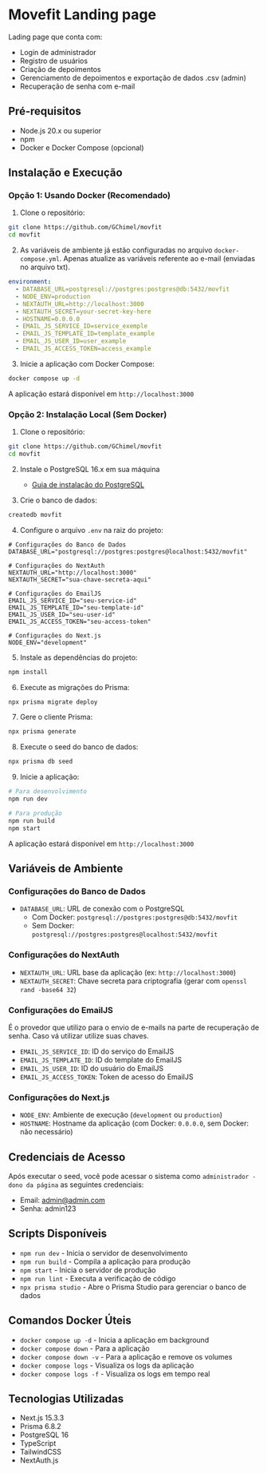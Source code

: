 # Movefit Landing page

Lading page que conta com:

- Login de administrador
- Registro de usuários
- Criação de depoimentos
- Gerenciamento de depoimentos e exportação de dados .csv (admin)
- Recuperação de senha com e-mail

## Pré-requisitos

- Node.js 20.x ou superior
- npm
- Docker e Docker Compose (opcional)

## Instalação e Execução

### Opção 1: Usando Docker (Recomendado)

1. Clone o repositório:

```bash
git clone https://github.com/GChimel/movfit
cd movfit
```

2. As variáveis de ambiente já estão configuradas no arquivo `docker-compose.yml`. Apenas atualize as variáveis referente ao e-mail (enviadas no arquivo txt).

```yaml
environment:
  - DATABASE_URL=postgresql://postgres:postgres@db:5432/movfit
  - NODE_ENV=production
  - NEXTAUTH_URL=http://localhost:3000
  - NEXTAUTH_SECRET=your-secret-key-here
  - HOSTNAME=0.0.0.0
  - EMAIL_JS_SERVICE_ID=service_exemple
  - EMAIL_JS_TEMPLATE_ID=template_example
  - EMAIL_JS_USER_ID=user_example
  - EMAIL_JS_ACCESS_TOKEN=access_example
```

3. Inicie a aplicação com Docker Compose:

```bash
docker compose up -d
```

A aplicação estará disponível em `http://localhost:3000`

### Opção 2: Instalação Local (Sem Docker)

1. Clone o repositório:

```bash
git clone https://github.com/GChimel/movfit
cd movfit
```

2. Instale o PostgreSQL 16.x em sua máquina

   - [Guia de instalação do PostgreSQL](https://www.postgresql.org/download/)

3. Crie o banco de dados:

```bash
createdb movfit
```

4. Configure o arquivo `.env` na raiz do projeto:

```env
# Configurações do Banco de Dados
DATABASE_URL="postgresql://postgres:postgres@localhost:5432/movfit"

# Configurações do NextAuth
NEXTAUTH_URL="http://localhost:3000"
NEXTAUTH_SECRET="sua-chave-secreta-aqui"

# Configurações do EmailJS
EMAIL_JS_SERVICE_ID="seu-service-id"
EMAIL_JS_TEMPLATE_ID="seu-template-id"
EMAIL_JS_USER_ID="seu-user-id"
EMAIL_JS_ACCESS_TOKEN="seu-access-token"

# Configurações do Next.js
NODE_ENV="development"
```

5. Instale as dependências do projeto:

```bash
npm install
```

6. Execute as migrações do Prisma:

```bash
npx prisma migrate deploy
```

7. Gere o cliente Prisma:

```bash
npx prisma generate
```

8. Execute o seed do banco de dados:

```bash
npx prisma db seed
```

9. Inicie a aplicação:

```bash
# Para desenvolvimento
npm run dev

# Para produção
npm run build
npm start
```

A aplicação estará disponível em `http://localhost:3000`

## Variáveis de Ambiente

### Configurações do Banco de Dados

- `DATABASE_URL`: URL de conexão com o PostgreSQL
  - Com Docker: `postgresql://postgres:postgres@db:5432/movfit`
  - Sem Docker: `postgresql://postgres:postgres@localhost:5432/movfit`

### Configurações do NextAuth

- `NEXTAUTH_URL`: URL base da aplicação (ex: `http://localhost:3000`)
- `NEXTAUTH_SECRET`: Chave secreta para criptografia (gerar com `openssl rand -base64 32`)

### Configurações do EmailJS

É o provedor que utilizo para o envio de e-mails na parte de recuperação de senha. Caso vá utilizar utilize suas chaves.

- `EMAIL_JS_SERVICE_ID`: ID do serviço do EmailJS
- `EMAIL_JS_TEMPLATE_ID`: ID do template do EmailJS
- `EMAIL_JS_USER_ID`: ID do usuário do EmailJS
- `EMAIL_JS_ACCESS_TOKEN`: Token de acesso do EmailJS

### Configurações do Next.js

- `NODE_ENV`: Ambiente de execução (`development` ou `production`)
- `HOSTNAME`: Hostname da aplicação (com Docker: `0.0.0.0`, sem Docker: não necessário)

## Credenciais de Acesso

Após executar o seed, você pode acessar o sistema como `administrador - dono da página` as seguintes credenciais:

- Email: admin@admin.com
- Senha: admin123

## Scripts Disponíveis

- `npm run dev` - Inicia o servidor de desenvolvimento
- `npm run build` - Compila a aplicação para produção
- `npm start` - Inicia o servidor de produção
- `npm run lint` - Executa a verificação de código
- `npx prisma studio` - Abre o Prisma Studio para gerenciar o banco de dados

## Comandos Docker Úteis

- `docker compose up -d` - Inicia a aplicação em background
- `docker compose down` - Para a aplicação
- `docker compose down -v` - Para a aplicação e remove os volumes
- `docker compose logs` - Visualiza os logs da aplicação
- `docker compose logs -f` - Visualiza os logs em tempo real

## Tecnologias Utilizadas

- Next.js 15.3.3
- Prisma 6.8.2
- PostgreSQL 16
- TypeScript
- TailwindCSS
- NextAuth.js

